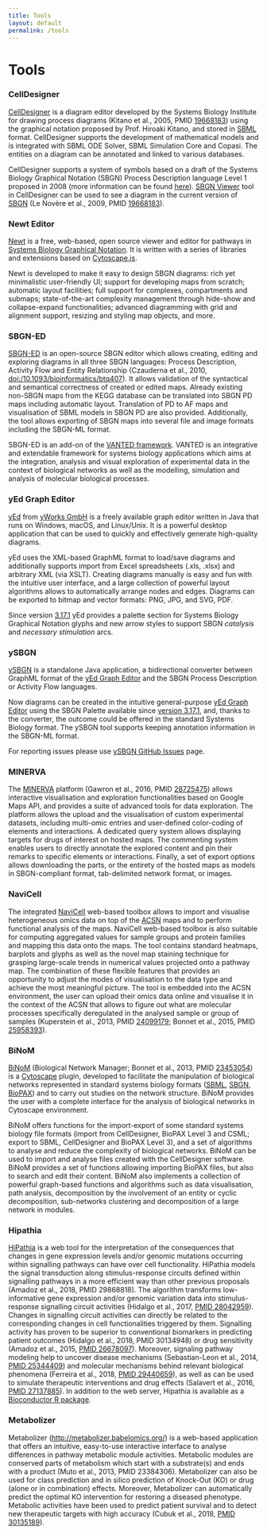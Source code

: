 ```yaml
---
title: Tools
layout: default
permalink: /tools
---
```


# Tools

### CellDesigner

<p><a href="http://www.celldesigner.org" target="_blank">CellDesigner</a> is a diagram editor developed by the Systems Biology Institute for drawing process diagrams (Kitano et al., 2005, PMID <a href="https://www.ncbi.nlm.nih.gov/pubmed/?term=19668183" target="_blank">19668183</a>) using the graphical notation proposed by Prof. Hiroaki Kitano, and stored in <a href="http://sbml.org/" target="_blank">SBML</a> format. CellDesigner supports the development of mathematical models and is integrated with SBML ODE Solver, SBML Simulation Core and Copasi. The entities on a diagram can be annotated and linked to various databases.</p>

<p>CellDesigner supports a system of symbols based on a draft of the Systems Biology Graphical Notation (SBGN) Process Description language Level 1 proposed in 2008 (more information can be found <a href="http://www.celldesigner.org/features.html" target="_blank">here</a>). <a href="http://www.celldesigner.org/help/CDH_View_08.html" target="_blank">SBGN Viewer</a> tool in CellDesigner can be used to see a diagram in the current version of <a href="http://sbgn.org/" target="_blank">SBGN</a> (Le Novère et al., 2009, PMID <a href="https://www.ncbi.nlm.nih.gov/pubmed/?term=19668183" target="_blank">19668183</a>).</p>

<!--<p>See also: <a href="/tools/SBGNinCellDesigner" target="_blank">Drawing SBGN PD diagrams in CellDesigner</a>.</p>-->


### Newt Editor

<p><a href="http://newteditor.org/" target="_blank">Newt</a> is a free, web-based, open source viewer and editor for pathways in <a href="http://sbgn.github.io/sbgn/" target="_blank">Systems Biology Graphical Notation</a>.  It is written with a series of libraries and extensions based on <a href="http://js.cytoscape.org/" target="_blank">Cytoscape.js</a>.</p>

<p>Newt is developed to make it easy to design SBGN diagrams: rich yet minimalistic user-friendly UI; support for developing maps from scratch; automatic layout facilities; full support for complexes, compartments and submaps; state-of-the-art complexity management through hide-show and collapse-expand functionalities; advanced diagramming with grid and alignment support, resizing and styling map objects, and more.</p>

### SBGN-ED

[SBGN-ED](http://www.sbgn-ed.org) is an open-source SBGN editor which allows creating, editing and exploring diagrams in all three SBGN languages: Process Description, Activity Flow and Entity Relationship (Czauderna et al., 2010, [doi:/10.1093/bioinformatics/btq407](https://doi.org/10.1093/bioinformatics/btq407)). It allows validation of the syntactical and semantical correctness of created or edited maps. Already existing non-SBGN maps from the KEGG database can be translated into SBGN PD maps including automatic layout. Translation of PD to AF maps and visualisation of SBML models in SBGN PD are also provided. Additionally, the tool allows exporting of SBGN maps into several file and image formats including the SBGN-ML format.  

SBGN-ED is an add-on of the [VANTED framework](http://www.vanted.org). VANTED is an integrative and extendable framework for systems biology applications which aims at the integration, analysis and visual exploration of experimental data in the context of biological networks as well as the modelling, simulation and analysis of molecular biological processes.

### yEd Graph Editor

<p><a href="https://www.yworks.com/products/yed" target="_blank">yEd</a> from <a href="https://www.yworks.com" target="_blank">yWorks GmbH</a> is a freely available graph editor written in Java that runs on Windows, macOS, and Linux/Unix. It is a powerful desktop application that can be used to quickly and effectively generate high-quality diagrams.</p>

<p>yEd uses the XML-based GraphML format to load/save diagrams and additionally supports import from Excel spreadsheets (.xls, .xlsx) and arbitrary XML (via XSLT). Creating diagrams manually is easy and fun with the intuitive user interface, and a large collection of powerful layout algorithms allows to automatically arrange nodes and edges. Diagrams can be exported to bitmap and vector formats: PNG, JPG, and SVG, PDF.</p>

<p>Since version <a href="https://www.yworks.com/products/yed/download#ReleaseNotes" target="_blank">3.17.1</a> yEd provides a palette section for Systems Biology Graphical Notation glyphs and new arrow styles to support SBGN <i>catalysis</i> and <i>necessary stimulation</i> arcs.</p>

### ySBGN

[ySBGN](https://github.com/sbgn/ySBGN) is a standalone Java application, a bidirectional converter between GraphML format of the [yEd Graph Editor](https://www.yworks.com/yed) and the SBGN Process Description or Activity Flow languages. 

Now diagrams can be created in the intuitive general-purpose [yEd Graph Editor](https://www.yworks.com/yed) using the SBGN Palette available since [version 3.17.1](https://www.yworks.com/products/yed/download#ReleaseNotes), and, thanks to the converter, the outcome could be offered in the standard Systems Biology format. The ySBGN tool supports keeping annotation information in the SBGN-ML format.

For reporting issues please use [ySBGN GitHub Issues](https://github.com/sbgn/ySBGN/issues) page.

### MINERVA

<p>The <a href="http://r3lab.uni.lu/web/minerva-website/" target="_blank">MINERVA</a> platform (Gawron et al., 2016, PMID <a href="https://www.ncbi.nlm.nih.gov/pubmed/28725475" target="_blank">28725475</a>) allows interactive visualisation and exploration functionalities based on Google Maps API, and provides a suite of advanced tools for data exploration. The platform allows the upload and the visualisation of custom experimental datasets, including multi-omic entries and user-defined color-coding of elements and interactions. A dedicated query system allows displaying targets for drugs of interest on hosted maps. The commenting system enables users to directly annotate the explored content and pin their remarks to specific elements or interactions. Finally, a set of export options allows downloading the parts, or the entirety of the hosted maps as models in SBGN-compliant format, tab-delimited network format, or images.</p>


### NaviCell

<p>The integrated <a href="https://navicell.curie.fr/" target="_blank">NaviCell</a> web-based toolbox allows to import and visualise heterogeneous omics data on top of the <a href="https://acsn.curie.fr/" target="_blank">ACSN</a> maps and to perform functional analysis of the maps. NaviCell web-based toolbox is also suitable for computing aggregated values for sample groups and protein families and mapping this data onto the maps. The tool contains standard heatmaps, barplots and glyphs as well as the novel map staining technique for grasping large-scale trends in numerical values projected onto a pathway map. The combination of these flexible features that provides an opportunity to adjust the modes of visualisation to the data type and achieve the most meaningful picture. The tool is embedded into the ACSN environment, the user can upload their omics data online and visualise it in the context of the ACSN that allows to figure out what are molecular processes specifically deregulated in the analysed sample or group of samples (Kuperstein et al., 2013, PMID <a href="https://www.ncbi.nlm.nih.gov/pubmed/?term=24099179" target="_blank">24099179</a>; Bonnet et al., 2015, PMID <a href="https://www.ncbi.nlm.nih.gov/pubmed/?term=25958393" target="_blank">25958393</a>).</p>


### BiNoM

<p><a href="https://binom.curie.fr/" target="_blank">BiNoM</a> (Biological Network Manager; Bonnet et al., 2013, PMID <a href="https://www.ncbi.nlm.nih.gov/pubmed/?term=23453054" target="_blank">23453054</a>) is a <a href="http://www.cytoscape.org/" target="_blank">Cytoscape</a> plugin, developed to facilitate the manipulation of biological networks represented in standard systems biology formats (<a href="http://sbml.org/" target="_blank">SBML</a>, <a href="http://sbgn.org/" target="_blank">SBGN</a>, <a href="http://biopax.org/" target="_blank">BioPAX</a>) and to carry out studies on the network structure. BiNoM provides the user with a complete interface for the analysis of biological networks in Cytoscape environment.</p>   

<p>BiNoM offers functions for the import-export of some standard systems biology file formats (import from CellDesigner, BioPAX Level 3 and CSML; export to SBML, CellDesigner and BioPAX Level 3), and a set of algorithms to analyse and reduce the complexity of biological networks. BiNoM can be used to import and analyse files created with the CellDesigner software. BiNoM provides a set of functions allowing importing BioPAX files, but also to search and edit their content. BiNoM also implements a collection of powerful graph-based functions and algorithms such as data visualisation, path analysis, decomposition by the involvement of an entity or cyclic decomposition, sub-networks clustering and decomposition of a large network in modules.

### Hipathia

[HiPathia](http://hipathia.babelomics.org/) is a web tool for the interpretation of the consequences that changes in gene expression levels and/or genomic mutations occurring within signalling pathways can have over cell functionality. HiPathia models the signal transduction along stimulus-response circuits defined within signalling pathways in a more efficient way than other previous proposals (Amadoz et al., 2018, PMID 29868818). The algorithm transforms low-informative gene expression and/or genomic variation data into stimulus-response signalling circuit activities (Hidalgo et al., 2017, [PMID 28042959](https://www.ncbi.nlm.nih.gov/pubmed/28042959)). Changes in signalling circuit activities can directly be related to the corresponding changes in cell functionalities triggered by them. Signalling activity has proven to be superior to conventional biomarkers in predicting patient outcomes (Hidalgo et al., 2018, PMID 30134948) or drug sensitivity (Amadoz et al., 2015, [PMID 26678097](https://www.ncbi.nlm.nih.gov/pubmed/26678097)). Moreover, signaling pathway modeling help to uncover disease mechanisms (Sebastian-Leon et al., 2014, [PMID 25344409](https://www.ncbi.nlm.nih.gov/pubmed/25344409)) and molecular mechanisms behind relevant biological phenomena (Ferreira et al., 2018, [PMID 29440659](https://www.ncbi.nlm.nih.gov/pubmed/29440659)), as well as can be used to simulate therapeutic interventions and drug effects (Salavert et al., 2016, [PMID 27137885](https://www.ncbi.nlm.nih.gov/pubmed/27137885)). In addition to the web server, Hipathia is available as a [Bioconductor R package](http://bioconductor.org/packages/devel/bioc/html/hipathia.html).

### Metabolizer

Metabolizer (http://metabolizer.babelomics.org/) is a web-based application that offers an intuitive, easy-to-use interactive interface to analyse differences in pathway metabolic module activities. Metabolic modules are conserved parts of metabolism which start with a substrate(s) and ends with a product (Muto et al., 2013, PMID 23384306). Metabolizer can also be used for class prediction and in silico prediction of Knock-Out (KO) or drug (alone or in combination) effects. Moreover, Metabolizer can automatically predict the optimal KO intervention for restoring a diseased phenotype. Metabolic activities have been used to predict patient survival and to detect new therapeutic targets with high accuracy (Cubuk et al., 2018, [PMID 30135189](https://www.ncbi.nlm.nih.gov/pubmed/30135189)).
